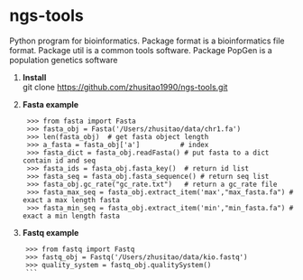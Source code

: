 # ngs-tools

Python program for bioinformatics. Package format is a bioinformatics file format. Package util is a common tools software. Package PopGen is a population genetics software

1. **Install** <br>
   git clone https://github.com/zhusitao1990/ngs-tools.git <br>

2. **Fasta example** <br>
   ```
    >>> from fasta import Fasta
    >>> fasta_obj = Fasta('/Users/zhusitao/data/chr1.fa')
    >>> len(fasta_obj)  # get fasta object length
    >>> a_fasta = fasta_obj['a']          # index
    >>> fasta_dict = fasta_obj.readFasta() # put fasta to a dict contain id and seq
    >>> fasta_ids = fasta_obj.fasta_key()  # return id list
    >>> fasta_seq = fasta_obj.fasta_sequence() # return seq list
    >>> fasta_obj.gc_rate("gc_rate.txt")   # return a gc_rate file
    >>> fasta_max_seq = fasta_obj.extract_item('max',"max_fasta.fa") # exact a max length fasta
    >>> fasta_min_seq = fasta_obj.extract_item('min',"min_fasta.fa") # exact a min length fasta
    ```
3. **Fastq example** <br>
```
    >>> from fastq import Fastq
    >>> fastq_obj = Fastq('/Users/zhusitao/data/kio.fastq')
    >>> quality_system = fastq_obj.qualitySystem()
    ```

